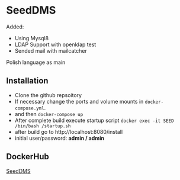 # SeedDMS 
Added:
* Using Mysql8
* LDAP Support with openldap test
* Sended mail with mailcatcher

Polish language as main 

## Installation

* Clone the github repsoitory
* If necessary change the ports and volume mounts in `docker-compose.yml`.  
* and then `docker-compose up`
* After complete build execute startup script `docker exec -it SEED /bin/bash /startup.sh`
* after build go to http://localhost:8080/install
* initial user/password: **admin / admin**

## DockerHub
[SeedDMS](https://hub.docker.com/repository/docker/barricadepl/seed_dms_full)